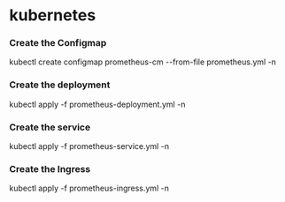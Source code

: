 # kubernetes
### Create the Configmap
kubectl create configmap prometheus-cm --from-file prometheus.yml -n <namespace>
  
### Create the deployment
kubectl apply -f prometheus-deployment.yml  -n <namespace>
  
### Create the service
kubectl apply -f prometheus-service.yml  -n <namespace>
  
### Create the Ingress
kubectl apply -f prometheus-ingress.yml  -n <namespace>
